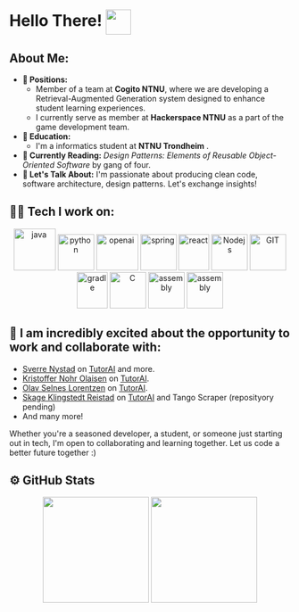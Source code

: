 <h1> Hello There! <img src="https://github.com/TheDudeThatCode/TheDudeThatCode/blob/master/Assets/Hi.gif" width="45" align="center"/> </h1>





## About Me:

- **🚀 Positions:**  
    - Member of a team at **Cogito NTNU**, where we are developing a Retrieval-Augmented Generation system designed to enhance student learning experiences.
    - I currently serve as member at **Hackerspace NTNU** as a part of the game development team. 
- **🏦 Education:**
    - I'm a informatics student at **NTNU Trondheim** .
- **📖 Currently Reading:** *Design Patterns: Elements of Reusable Object-Oriented Software* by gang of four.
- **💬 Let's Talk About:** I'm passionate about producing clean code, software architecture, design patterns. Let's exchange insights!

<h2> 🧑‍💻 Tech I work on: </h2>

<div align="center">
      <img src="https://www.vectorlogo.zone/logos/java/java-icon.svg" alt="java"           width="75" height="75"/> 
      <img src="https://www.vectorlogo.zone/logos/python/python-icon.svg" alt="python"     width="65 height="65"/>
      <img src="https://github.com/SverreNystad/SverreNystad/assets/89105607/5dcbef68-921d-4897-a5cd-67c3ce2f171b" alt="openai" width="75" height="65"/>
      <img src="https://www.vectorlogo.zone/logos/springio/springio-icon.svg" alt="spring" width="65" height="65"/>
      <img src="https://www.vectorlogo.zone/logos/reactjs/reactjs-icon.svg" alt="react"  width="55" height="65"/>
      <img src="https://www.vectorlogo.zone/logos/nodejs/nodejs-icon.svg" alt="Nodejs"     width="65" height="65"/>
      <img src="https://www.vectorlogo.zone/logos/git-scm/git-scm-icon.svg" alt="GIT"      width="65" height="65"/> 
      <img src="https://www.vectorlogo.zone/logos/gradle/gradle-icon.svg" alt="gradle"    width="55" height="65"/>
      <img src="https://upload.wikimedia.org/wikipedia/commons/1/18/C_Programming_Language.svg" alt = "C" width="65" height="65"/>
      <img src = "https://upload.wikimedia.org/wikipedia/commons/0/00/AssemblyScript_logo_2020.svg" alt="assembly" width="65" height="65"/>
      <img src = "https://www.vectorlogo.zone/logos/mysql/mysql-icon.svg" alt="assembly" width="65" height="65"/>

    
</div>

<h2> 🤝 I am incredibly excited about the opportunity to work and collaborate with: </h3>

- [Sverre Nystad](https://github.com/SverreNystad) on [TutorAI](https://github.com/SverreNystad/TutorAI) and more.
- [Kristoffer Nohr Olaisen](https://github.com/Knolaisen) on  [TutorAI](https://github.com/SverreNystad/TutorAI).
- [Olav Selnes Lorentzen](https://github.com/olavsl) on [TutorAI](https://github.com/SverreNystad/TutorAI).
- [Skage Klingstedt Reistad](https://github.com/lockedintheskage) on [TutorAI](https://github.com/SverreNystad/TutorAI) and Tango Scraper (reposityory pending)
- And many more!

Whether you're a seasoned developer, a student, or someone just starting out in tech, I'm open to collaborating and learning together. Let us code a better future together :)

<h2>⚙️ GitHub Stats</h2>
<div align="center">
  <picture>
    <source media="(prefers-color-scheme: dark)" srcset="https://github-readme-stats-nine-bay-97.vercel.app/api?username=tobiasfremming&show_icons=true&border_color=414868"/>
    <source media="(prefers-color-scheme: light)" srcset="https://github-readme-stats-nine-bay-97.vercel.app/api?username=tobiasfremming&show_icons=true&border_color=414868"/>
    <img height="190em">
  </picture>
  <picture>
    <source media="(prefers-color-scheme: dark)" srcset="https://github-readme-stats-nine-bay-97.vercel.app/api/top-langs/?username=tobiasfremming&layout=compact&border_color=414868"/>
    <source media="(prefers-color-scheme: light)" srcset="https://github-readme-stats-nine-bay-97.vercel.app/api/top-langs/?username=tobiasfremming&layout=compact&hide=Jupyter+Notebook&border_color=414868">
    <img height="190em">
      
  </picture>

</div>


  


 
 




</div>
</details>
